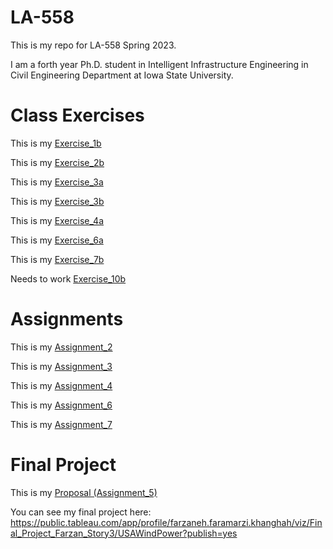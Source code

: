 # LA-558
This is my repo for LA-558 Spring 2023. 

I am a forth year Ph.D. student in Intelligent Infrastructure Engineering in Civil Engineering Department at Iowa State University.

# Class Exercises

This is my [Exercise_1b](ex1b/ex1b.md)

This is my [Exercise_2b](Exercises_/ex2b.md)

This is my [Exercise_3a](Exercises_/ex3a.md)

This is my [Exercise_3b](Exercises_/ex3b.md)

This is my [Exercise_4a](Exercises_/ex4a.md)

This is my [Exercise_6a](Exercises_/ex6a.md)

This is my [Exercise_7b](Exercises_/ex7b.md)

Needs to work [Exercise_10b](Exercises_/.md)

# Assignments

This is my [Assignment_2](Exercises_/assignment2.md)

This is my [Assignment_3](Exercises_/index.md)

This is my [Assignment_4](Exercises_/index4.md)

This is my [Assignment_6](Exercises_/Assignment6.md)

This is my [Assignment_7](Exercises_/Assignment7.html)


# Final Project
This is my [Proposal (Assignment_5)](https://github.com/farzanehf/LA-558/tree/main/Exercises_/Final_Project.html)

You can see my final project here:
https://public.tableau.com/app/profile/farzaneh.faramarzi.khanghah/viz/Final_Project_Farzan_Story3/USAWindPower?publish=yes

